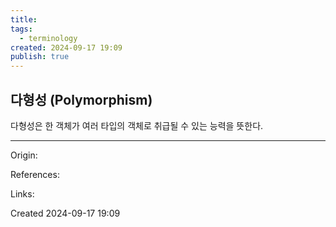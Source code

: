 ```yaml
---
title: 
tags:
  - terminology
created: 2024-09-17 19:09
publish: true
---
```

## 다형성 (Polymorphism)
다형성은 한 객체가 여러 타입의 객체로 취급될 수 있는 능력을 뜻한다.

---
Origin: 

References: 

Links: 

Created 2024-09-17 19:09